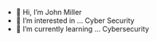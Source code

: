 - 👋 Hi, I’m John Miller
- 👀 I’m interested in ... Cyber Security 
- 🌱 I’m currently learning ... Cybersecurity

<!---
jsc0f1eld/jsc0f1eld is a ✨ special ✨ repository because its `README.md` (this file) appears on your GitHub profile.
You can click the Preview link to take a look at your changes.
--->
